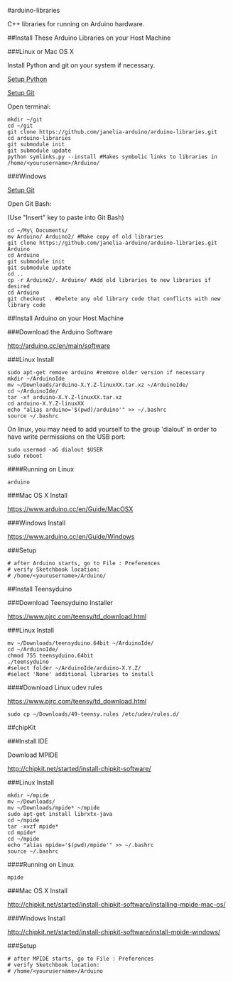 #arduino-libraries

C++ libraries for running on Arduino hardware.

##Install These Arduino Libraries on your Host Machine

###Linux or Mac OS X

Install Python and git on your system if necessary.

[Setup Python](https://github.com/janelia-pypi/python_setup)

[Setup Git](https://github.com/janelia-idf/git_setup.git)

Open terminal:

```shell
mkdir ~/git
cd ~/git
git clone https://github.com/janelia-arduino/arduino-libraries.git
cd arduino-libraries
git submodule init
git submodule update
python symlinks.py --install #Makes symbolic links to libraries in /home/<yourusername>/Arduino/
```

###Windows

[Setup Git](https://github.com/janelia-idf/git_setup.git)

Open Git Bash:

(Use "Insert" key to paste into Git Bash)

```shell
cd ~/My\ Documents/
mv Arduino/ Arduino2/ #Make copy of old libraries
git clone https://github.com/janelia-arduino/arduino-libraries.git Arduino
cd Arduino
git submodule init
git submodule update
cd ..
cp -r Arduino2/. Arduino/ #Add old libraries to new libraries if desired
cd Arduino
git checkout . #Delete any old library code that conflicts with new library code
```

##Install Arduino on your Host Machine

###Download the Arduino Software

<http://arduino.cc/en/main/software>

###Linux Install

```shell
sudo apt-get remove arduino #remove older version if necessary
mkdir ~/ArduinoIde
mv ~/Downloads/arduino-X.Y.Z-linuxXX.tar.xz ~/ArduinoIde/
cd ~/ArduinoIde/
tar -xf arduino-X.Y.Z-linuxXX.tar.xz
cd arduino-X.Y.Z-linuxXX
echo "alias arduino='$(pwd)/arduino'" >> ~/.bashrc
source ~/.bashrc
```

On linux, you may need to add yourself to the group 'dialout' in order
to have write permissions on the USB port:

```shell
sudo usermod -aG dialout $USER
sudo reboot
```

####Running on Linux

```shell
arduino
```

###Mac OS X Install

<https://www.arduino.cc/en/Guide/MacOSX>

###Windows Install

<https://www.arduino.cc/en/Guide/Windows>

###Setup

```shell
# after Arduino starts, go to File : Preferences
# verify Sketchbook location:
# /home/<yourusername>/Arduino/
```

##Install Teensyduino

###Download Teensyduino Installer

<https://www.pjrc.com/teensy/td_download.html>

###Linux Install

```shell
mv ~/Downloads/teensyduino.64bit ~/ArduinoIde/
cd ~/ArduinoIde/
chmod 755 teensyduino.64bit
./teensyduino
#select folder ~/ArduinoIde/arduino-X.Y.Z/
#select 'None' additional libraries to install
```

####Download Linux udev rules

<https://www.pjrc.com/teensy/td_download.html>

```shell
sudo cp ~/Downloads/49-teensy.rules /etc/udev/rules.d/
```

##chipKit

###Install IDE

Download MPIDE

<http://chipkit.net/started/install-chipkit-software/>

###Linux Install

```shell
mkdir ~/mpide
mv ~/Downloads/
mv ~/Downloads/mpide* ~/mpide
sudo apt-get install librxtx-java
cd ~/mpide
tar -xvzf mpide*
cd mpide*
cd ~/mpide
echo "alias mpide='$(pwd)/mpide'" >> ~/.bashrc
source ~/.bashrc
```

####Running on Linux

```shell
mpide
```

###Mac OS X Install

<http://chipkit.net/started/install-chipkit-software/installing-mpide-mac-os/>

###Windows Install

<http://chipkit.net/started/install-chipkit-software/install-mpide-windows/>

###Setup

```shell
# after MPIDE starts, go to File : Preferences
# verify Sketchbook location:
# /home/<yourusername>/Arduino
```
